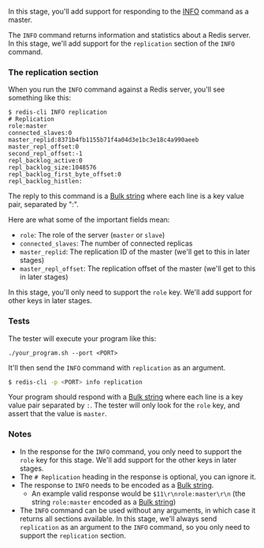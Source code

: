 In this stage, you'll add support for responding to the [INFO](https://redis.io/commands/info/) command as a master.

The `INFO` command returns information and statistics about a Redis server. In this stage, we'll add support for the `replication` section of the `INFO` command.

### The replication section

When you run the `INFO` command against a Redis server, you'll see something like this:

```
$ redis-cli INFO replication
# Replication
role:master
connected_slaves:0
master_replid:8371b4fb1155b71f4a04d3e1bc3e18c4a990aeeb
master_repl_offset:0
second_repl_offset:-1
repl_backlog_active:0
repl_backlog_size:1048576
repl_backlog_first_byte_offset:0
repl_backlog_histlen:
```

The reply to this command is a [Bulk string](https://redis.io/docs/latest/develop/reference/protocol-spec/#bulk-strings) where each line is a key value pair, separated by ":".

Here are what some of the important fields mean:

- `role`: The role of the server (`master` or `slave`)
- `connected_slaves`: The number of connected replicas
- `master_replid`: The replication ID of the master (we'll get to this in later stages)
- `master_repl_offset`: The replication offset of the master (we'll get to this in later stages)

In this stage, you'll only need to support the `role` key. We'll add support for other keys in later stages.

### Tests

The tester will execute your program like this:

```
./your_program.sh --port <PORT>
```

It'll then send the `INFO` command with `replication` as an argument.

```bash
$ redis-cli -p <PORT> info replication
```

Your program should respond with a [Bulk string](https://redis.io/docs/latest/develop/reference/protocol-spec/#bulk-strings) where each line
is a key value pair separated by `:`. The tester will only look for the `role` key, and assert that the value is `master`.

### Notes

- In the response for the `INFO` command, you only need to support the `role` key for this stage. We'll add support for the other keys in later stages.
- The `# Replication` heading in the response is optional, you can ignore it.
- The response to `INFO` needs to be encoded as a [Bulk string](https://redis.io/docs/latest/develop/reference/protocol-spec/#bulk-strings).
  - An example valid response would be `$11\r\nrole:master\r\n` (the string `role:master` encoded as a [Bulk string](https://redis.io/docs/latest/develop/reference/protocol-spec/#bulk-strings))
- The `INFO` command can be used without any arguments, in which case it returns all sections available. In this stage, we'll
  always send `replication` as an argument to the `INFO` command, so you only need to support the `replication` section.
